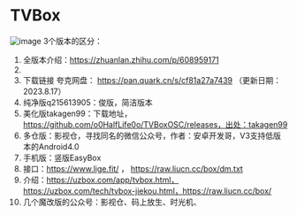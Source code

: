 # TVBox
![image](https://github.com/foxdaiwx/TVBox/assets/40625691/548f5688-e31b-41fc-8d5e-df038a7c1048)
3个版本的区分：
1. 全版本介绍：https://zhuanlan.zhihu.com/p/608959171
2.
3. 下载链接 夸克网盘： https://pan.quark.cn/s/cf81a27a7439  （更新日期：2023.8.17）
4. 纯净版q215613905：俊版，简洁版本 
5. 美化版takagen99：下载地址，https://github.com/o0HalfLife0o/TVBoxOSC/releases，出处：takagen99
6. 多仓版：影视仓，寻找同名的微信公众号，作者：安卓开发哥，V3支持低版本的Android4.0
7. 手机版：竖版EasyBox
8. 接口：https://www.lige.fit/ ，  https://raw.liucn.cc/box/dm.txt
9. 介绍：https://uzbox.com/app/tvbox.html， https://uzbox.com/tech/tvbox-jiekou.html，https://raw.liucn.cc/box/
10. 几个魔改版的公众号：影视仓、码上放生、时光机、 

